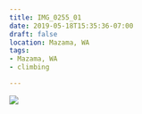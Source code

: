 ```yaml
---
title: IMG_0255_01
date: 2019-05-18T15:35:36-07:00
draft: false
location: Mazama, WA
tags:
- Mazama, WA
- climbing

---
```

![](https://d17enza3bfujl8.cloudfront.net/IMG_0255_01.jpg)
